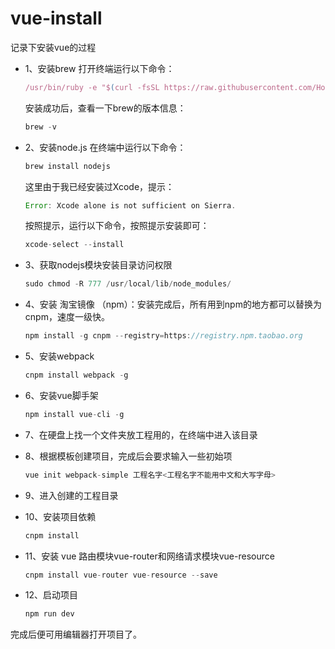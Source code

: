 # vue-install
记录下安装vue的过程
- 1、安装brew 
  打开终端运行以下命令：
  ```js
  /usr/bin/ruby -e "$(curl -fsSL https://raw.githubusercontent.com/Homebrew/install/master/install)"
  ```
  安装成功后，查看一下brew的版本信息：
  ```js
  brew -v
  ```
- 2、安装node.js 
  在终端中运行以下命令：
  ```js
  brew install nodejs
  ```
  这里由于我已经安装过Xcode，提示：
  ```js
  Error: Xcode alone is not sufficient on Sierra.
  ```
  按照提示，运行以下命令，按照提示安装即可：
  ```js
  xcode-select --install
  ```
- 3、获取nodejs模块安装目录访问权限
  ```js
  sudo chmod -R 777 /usr/local/lib/node_modules/
  ```
- 4、安装 淘宝镜像 （npm）：安装完成后，所有用到npm的地方都可以替换为cnpm，速度一级快。
  ```js
  npm install -g cnpm --registry=https://registry.npm.taobao.org
  ```
- 5、安装webpack
  ```js
  cnpm install webpack -g
  ```
- 6、安装vue脚手架
  ```js
  npm install vue-cli -g
  ```
- 7、在硬盘上找一个文件夹放工程用的，在终端中进入该目录

- 8、根据模板创建项目，完成后会要求输入一些初始项
  ```js
  vue init webpack-simple 工程名字<工程名字不能用中文和大写字母>
  ```
- 9、进入创建的工程目录

- 10、安装项目依赖
  ```js
  cnpm install
  ```
  
- 11、安装 vue 路由模块vue-router和网络请求模块vue-resource
  ```js
  cnpm install vue-router vue-resource --save
  ```
- 12、启动项目	
  ```js
  npm run dev
  ```
完成后便可用编辑器打开项目了。

  
 
